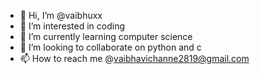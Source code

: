 - 👋 Hi, I’m @vaibhuxx
- 👀 I’m interested in coding
- 🌱 I’m currently learning computer science
- 💞️ I’m looking to collaborate on python and c
- 📫 How to reach me @vaibhavichanne2819@gmail.com

<!---
vaibhuxx/vaibhuxx is a ✨ special ✨ repository because its `README.md` (this file) appears on your GitHub profile.
You can click the Preview link to take a look at your changes.
--->
